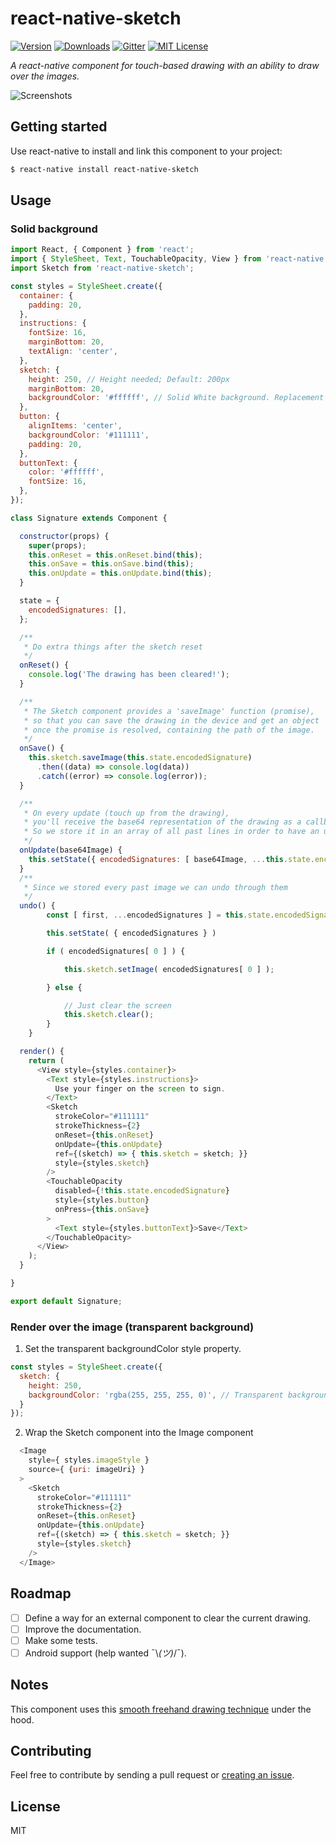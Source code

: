 # react-native-sketch

[![Version](https://img.shields.io/npm/v/react-native-sketch.svg?style=flat-square)](http://npm.im/react-native-sketch)
[![Downloads](https://img.shields.io/npm/dm/react-native-sketch.svg?style=flat-square)](http://npm.im/react-native-sketch)
[![Gitter](https://img.shields.io/badge/chat-on%20gitter-1dce73.svg?style=flat-square)](https://gitter.im/jgrancher/react-native-sketch)
[![MIT License](https://img.shields.io/npm/l/react-native-sketch.svg?style=flat-square)](http://opensource.org/licenses/MIT)

*A react-native component for touch-based drawing with an ability to draw over the images.*

![Screenshots](https://cloud.githubusercontent.com/assets/5517450/15202227/ca865758-183b-11e6-8c4e-41080bc04538.jpg "Disclaimer: This is not my signature ;)")

## Getting started

Use react-native to install and link this component to your project:
```bash
$ react-native install react-native-sketch
```

## Usage

### Solid background

```javascript
import React, { Component } from 'react';
import { StyleSheet, Text, TouchableOpacity, View } from 'react-native';
import Sketch from 'react-native-sketch';

const styles = StyleSheet.create({
  container: {
    padding: 20,    
  },
  instructions: {
    fontSize: 16,
    marginBottom: 20,
    textAlign: 'center',
  },
  sketch: {
    height: 250, // Height needed; Default: 200px
    marginBottom: 20,
    backgroundColor: '#ffffff', // Solid White background. Replacement for the fillColor property
  },
  button: {
    alignItems: 'center',
    backgroundColor: '#111111',
    padding: 20,
  },
  buttonText: {
    color: '#ffffff',
    fontSize: 16,
  },
});

class Signature extends Component {

  constructor(props) {
    super(props);
    this.onReset = this.onReset.bind(this);
    this.onSave = this.onSave.bind(this);
    this.onUpdate = this.onUpdate.bind(this);
  }

  state = {
    encodedSignatures: [],
  };

  /**
   * Do extra things after the sketch reset
   */
  onReset() {
    console.log('The drawing has been cleared!');
  }

  /**
   * The Sketch component provides a 'saveImage' function (promise),
   * so that you can save the drawing in the device and get an object
   * once the promise is resolved, containing the path of the image.
   */
  onSave() {
    this.sketch.saveImage(this.state.encodedSignature)
      .then((data) => console.log(data))
      .catch((error) => console.log(error));
  }

  /**
   * On every update (touch up from the drawing),
   * you'll receive the base64 representation of the drawing as a callback.
   * So we store it in an array of all past lines in order to have an undo functionality
   */
  onUpdate(base64Image) {
    this.setState({ encodedSignatures: [ base64Image, ...this.state.encodedSignatures ] });
  }
  /**
   * Since we stored every past image we can undo through them
   */
  undo() {
        const [ first, ...encodedSignatures ] = this.state.encodedSignatures;

        this.setState( { encodedSignatures } )

        if ( encodedSignatures[ 0 ] ) {

            this.sketch.setImage( encodedSignatures[ 0 ] );

        } else {

            // Just clear the screen
            this.sketch.clear();
        }
    }

  render() {
    return (
      <View style={styles.container}>
        <Text style={styles.instructions}>
          Use your finger on the screen to sign.
        </Text>
        <Sketch
          strokeColor="#111111"
          strokeThickness={2}
          onReset={this.onReset}
          onUpdate={this.onUpdate}
          ref={(sketch) => { this.sketch = sketch; }}
          style={styles.sketch}
        />
        <TouchableOpacity
          disabled={!this.state.encodedSignature}
          style={styles.button}
          onPress={this.onSave}
        >
          <Text style={styles.buttonText}>Save</Text>
        </TouchableOpacity>
      </View>
    );
  }

}

export default Signature;
```

### Render over the image (transparent background) 

1. Set the transparent backgroundColor style property. 

```javascript
const styles = StyleSheet.create({
  sketch: {
    height: 250, 
    backgroundColor: 'rgba(255, 255, 255, 0)', // Transparent background
  }
});
  ```
2. Wrap the Sketch component into the Image component
  
```javascript
  <Image
    style={ styles.imageStyle }
    source={ {uri: imageUri} }
  >
    <Sketch
      strokeColor="#111111"
      strokeThickness={2}
      onReset={this.onReset}
      onUpdate={this.onUpdate}
      ref={(sketch) => { this.sketch = sketch; }}
      style={styles.sketch}
    />
  </Image>
 ```

## Roadmap

- [ ] Define a way for an external component to clear the current drawing.
- [ ] Improve the documentation.
- [ ] Make some tests.
- [ ] Android support (help wanted ¯\\_(ツ)_/¯).

## Notes

This component uses this [smooth freehand drawing technique](http://code.tutsplus.com/tutorials/smooth-freehand-drawing-on-ios--mobile-13164) under the hood.

## Contributing

Feel free to contribute by sending a pull request or [creating an issue](https://github.com/jgrancher/react-native-sketch/issues/new).

## License

MIT
